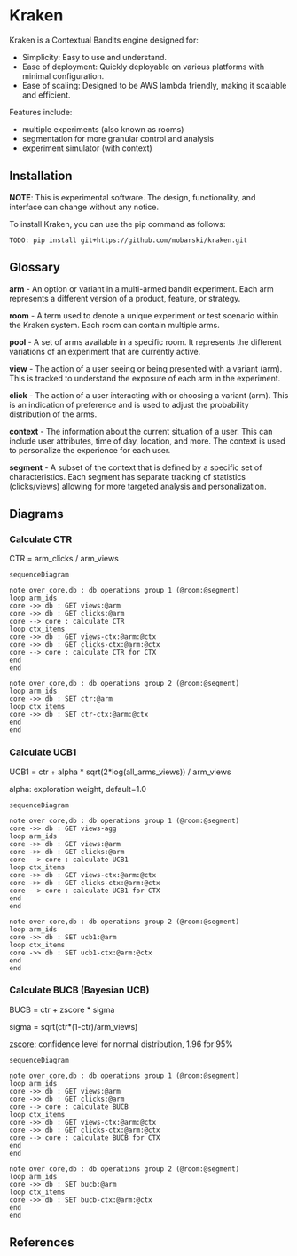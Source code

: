 # Kraken

Kraken is a Contextual Bandits engine designed for:

- Simplicity: Easy to use and understand.
- Ease of deployment: Quickly deployable on various platforms with minimal configuration.
- Ease of scaling: Designed to be AWS lambda friendly, making it scalable and efficient.

Features include:

- multiple experiments (also known as rooms)
- segmentation for more granular control and analysis
- experiment simulator (with context)



## Installation

**NOTE**: This is experimental software. The design, functionality, and interface can change without any notice.

To install Kraken, you can use the pip command as follows:

```
TODO: pip install git+https://github.com/mobarski/kraken.git
```



## Glossary



**arm** - An option or variant in a multi-armed bandit experiment. Each arm represents a different version of a product,  feature, or strategy.

**room** - A term used to denote a unique experiment or test scenario within the Kraken system. Each room can contain multiple arms.

**pool** - A set of arms available in a specific room. It represents the different variations of an experiment that are  currently active.

**view** - The action of a user seeing or being presented with a variant (arm). This is tracked to understand the  exposure of each arm in the experiment.

**click** - The action of a user interacting with or choosing a variant (arm). This is an indication of preference and is  used to adjust the probability distribution of the arms.

**context** - The information about the current situation of a user. This can include user attributes, time of day, location, and more. The context is used to personalize the experience for each user.

**segment** - A subset of the context that is defined by a specific set of characteristics. Each segment has separate tracking of statistics (clicks/views) allowing for more targeted analysis and personalization.



## Diagrams



### Calculate CTR

CTR = arm_clicks / arm_views

```mermaid
sequenceDiagram

note over core,db : db operations group 1 (@room:@segment)
loop arm_ids
core ->> db : GET views:@arm
core ->> db : GET clicks:@arm
core --> core : calculate CTR
loop ctx_items
core ->> db : GET views-ctx:@arm:@ctx
core ->> db : GET clicks-ctx:@arm:@ctx
core --> core : calculate CTR for CTX
end
end

note over core,db : db operations group 2 (@room:@segment)
loop arm_ids
core ->> db : SET ctr:@arm
loop ctx_items
core ->> db : SET ctr-ctx:@arm:@ctx
end
end

```



### Calculate UCB1

UCB1 = ctr + alpha * sqrt(2*log(all_arms_views)) / arm_views

alpha: exploration weight, default=1.0

```mermaid
sequenceDiagram

note over core,db : db operations group 1 (@room:@segment)
core ->> db : GET views-agg
loop arm_ids
core ->> db : GET views:@arm
core ->> db : GET clicks:@arm
core --> core : calculate UCB1
loop ctx_items
core ->> db : GET views-ctx:@arm:@ctx
core ->> db : GET clicks-ctx:@arm:@ctx
core --> core : calculate UCB1 for CTX
end
end

note over core,db : db operations group 2 (@room:@segment)
loop arm_ids
core ->> db : SET ucb1:@arm
loop ctx_items
core ->> db : SET ucb1-ctx:@arm:@ctx
end
end

```

### Calculate BUCB (Bayesian UCB)

BUCB = ctr + zscore * sigma

sigma = sqrt(ctr*(1-ctr)/arm_views)

[zscore](https://en.wikipedia.org/wiki/Standard_normal_table): confidence level for normal distribution, 1.96 for 95%

```mermaid
sequenceDiagram

note over core,db : db operations group 1 (@room:@segment)
loop arm_ids
core ->> db : GET views:@arm
core ->> db : GET clicks:@arm
core --> core : calculate BUCB
loop ctx_items
core ->> db : GET views-ctx:@arm:@ctx
core ->> db : GET clicks-ctx:@arm:@ctx
core --> core : calculate BUCB for CTX
end
end

note over core,db : db operations group 2 (@room:@segment)
loop arm_ids
core ->> db : SET bucb:@arm
loop ctx_items
core ->> db : SET bucb-ctx:@arm:@ctx
end
end
```





## References


